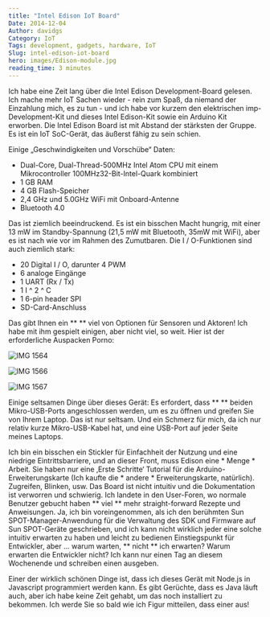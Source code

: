 ```yaml
---
title: "Intel Edison IoT Board"
Date: 2014-12-04
Author: davidgs
Category: IoT
Tags: development, gadgets, hardware, IoT
Slug: intel-edison-iot-board
hero: images/Edison-module.jpg
reading_time: 3 minutes
---
```


Ich habe eine Zeit lang über die Intel Edison Development-Board gelesen. Ich mache mehr IoT Sachen wieder - rein zum Spaß, da niemand der Einzahlung mich, es zu tun - und ich habe vor kurzem den elektrischen imp-Development-Kit und dieses Intel Edison-Kit sowie ein Arduino Kit erworben. Die Intel Edison Board ist mit Abstand der stärksten der Gruppe. Es ist ein IoT SoC-Gerät, das äußerst fähig zu sein schien.

Einige „Geschwindigkeiten und Vorschübe“ Daten:

- Dual-Core, Dual-Thread-500MHz Intel Atom CPU mit einem Mikrocontroller 100MHz32-Bit-Intel-Quark kombiniert
- 1 GB RAM
- 4 GB Flash-Speicher
- 2,4 GHz und 5.0GHz WiFi mit Onboard-Antenne
- Bluetooth 4.0

Das ist ziemlich beeindruckend. Es ist ein bisschen Macht hungrig, mit einer 13 mW im Standby-Spannung (21,5 mW mit Bluetooth, 35mW mit WiFi), aber es ist nach wie vor im Rahmen des Zumutbaren. Die I / O-Funktionen sind auch ziemlich stark:

- 20 Digital I / O, darunter 4 PWM
- 6 analoge Eingänge
- 1 UART (Rx / Tx)
- 1 I ^ 2 ^ C
- 1 6-pin header SPI
- SD-Card-Anschluss

Das gibt Ihnen ein ** ** viel von Optionen für Sensoren und Aktoren! Ich habe mit ihm gespielt einigen, aber nicht viel, so weit. Hier ist der erforderliche Auspacken Porno:

![IMG 1564](/posts/category/iot/iot-hardware/images/IMG_1564.jpg)

![IMG 1566](/posts/category/iot/iot-hardware/images/IMG_1566.jpg)

![IMG 1567](/posts/category/iot/iot-hardware/images/IMG_1567.jpg)

Einige seltsamen Dinge über dieses Gerät: Es erfordert, dass ** ** beiden Mikro-USB-Ports angeschlossen werden, um es zu öffnen und greifen Sie von Ihrem Laptop. Das ist nur seltsam. Und ein Schmerz für mich, da ich nur relativ kurze Mikro-USB-Kabel hat, und eine USB-Port auf jeder Seite meines Laptops.

Ich bin ein bisschen ein Stickler für Einfachheit der Nutzung und eine niedrige Eintrittsbarriere, und an dieser Front, muss Edison eine * Menge * Arbeit. Sie haben nur eine ‚Erste Schritte‘ Tutorial für die Arduino-Erweiterungskarte (Ich kaufte die * andere * Erweiterungskarte, natürlich). Zugreifen, Blinken, usw. Das Board ist nicht intuitiv und die Dokumentation ist verworren und schwierig. Ich landete in den User-Foren, wo normale Benutzer gebucht haben ** viel ** mehr straight-forward Rezepte und Anweisungen. Ja, ich bin voreingenommen, als ich den berühmten Sun SPOT-Manager-Anwendung für die Verwaltung des SDK und Firmware auf Sun SPOT-Geräte geschrieben, und ich kann nicht wirklich jeder eine solche intuitiv erwarten zu haben und leicht zu bedienen Einstiegspunkt für Entwickler, aber ... warum warten, ** nicht ** ich erwarten? Warum erwarten die Entwickler nicht? Ich kann nur einen Tag an diesem Wochenende und schreiben einen ausgeben.

Einer der wirklich schönen Dinge ist, dass ich dieses Gerät mit Node.js in Javascript programmiert werden kann. Es gibt Gerüchte, dass es Java läuft auch, aber ich habe keine Zeit gehabt, um das noch installiert zu bekommen. Ich werde Sie so bald wie ich Figur mitteilen, dass einer aus!

 
